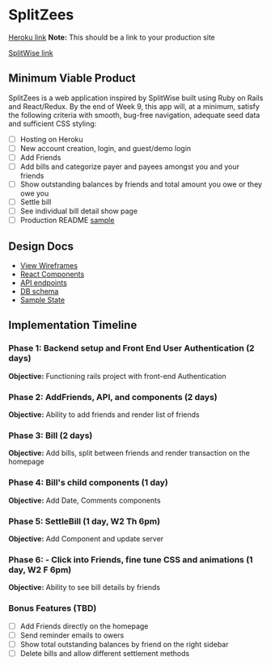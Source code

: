 # SplitZees

[Heroku link][heroku] **Note:** This should be a link to your production site

[SplitWise link][splitwise]

[heroku]: https://splitzees.herokuapp.com/#/
[splitwise]: https://secure.splitwise.com/

## Minimum Viable Product

SplitZees is a web application inspired by SplitWise built using Ruby on Rails
and React/Redux.  By the end of Week 9, this app will, at a minimum, satisfy the
following criteria with smooth, bug-free navigation, adequate seed data and
sufficient CSS styling:

- [ ] Hosting on Heroku
- [ ] New account creation, login, and guest/demo login
- [ ] Add Friends
- [ ] Add bills and categorize payer and payees amongst you and your friends
- [ ] Show outstanding balances by friends and total amount you owe or they owe you
- [ ] Settle bill
- [ ] See individual bill detail show page
- [ ] Production README [sample](docs/production_readme.md)

## Design Docs
* [View Wireframes][wireframes]
* [React Components][components]
* [API endpoints][api-endpoints]
* [DB schema][schema]
* [Sample State][sample-state]

[wireframes]: docs/wireframes
[components]: docs/components-hierarchy.md
[sample-state]: docs/sample-state.md
[api-endpoints]: docs/api-endpoints.md
[schema]: docs/schema.md

## Implementation Timeline

### Phase 1: Backend setup and Front End User Authentication (2 days)

**Objective:** Functioning rails project with front-end Authentication

### Phase 2: AddFriends, API, and components (2 days)

**Objective:** Ability to add friends and render list of friends

### Phase 3: Bill (2 days)

**Objective:** Add bills, split between friends and render transaction on the homepage

### Phase 4: Bill's child components (1 day)

**Objective:** Add Date, Comments components

### Phase 5: SettleBill (1 day, W2 Th 6pm)

**Objective:** Add Component and update server

### Phase 6: - Click into Friends, fine tune CSS and animations (1 day, W2 F 6pm)

**Objective:** Ability to see bill details by friends

### Bonus Features (TBD)
- [ ] Add Friends directly on the homepage
- [ ] Send reminder emails to owers
- [ ] Show total outstanding balances by friend on the right sidebar
- [ ] Delete bills and allow different settlement methods
